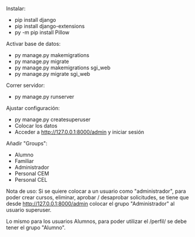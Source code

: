 Instalar:
- pip install django
- pip install django-extensions
- py -m pip install Pillow

Activar base de datos:
- py manage.py makemigrations
- py manage.py migrate
- py manage.py makemigrations sgi_web
- py manage.py migrate sgi_web

Correr servidor:
- py manage.py runserver

Ajustar configuración:
- py manage.py createsuperuser
- Colocar los datos
- Acceder a http://127.0.0.1:8000/admin y iniciar sesión

Añadir "Groups":
- Alumno
- Familiar
- Administrador
- Personal CEM
- Personal CEL

Nota de uso:
Si se quiere colocar a un usuario como "administrador", para poder crear cursos, eliminar, aprobar / desaprobar solicitudes, se tiene que desde http://127.0.0.1:8000/admin colocar el grupo "Administrador" al usuario superuser. 

Lo mismo para los usuarios Alumnos, para poder utilizar el /perfil/ se debe tener el grupo "Alumno".
